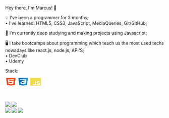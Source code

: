 

Hey there, I'm Marcus! 👋

💡 I've been a programmer for 3 months; <br>
• I've learned: HTML5, CSS3, JavaScript, MediaQueries, Git/GitHub;

📒 I'm currently deep studying and making projects using Javascript;

🖥️ I take bootcamps about programming which teach us the most used techs nowadays like react.js, node.js, API'S;<br>
  • DevClub<br>
  • Udemy

Stack: 
<div>
   <img align="center" alt="Marcus-HTML" height="25" width="35" src="https://raw.githubusercontent.com/devicons/devicon/master/icons/html5/html5-original.svg">
   <img align="center" alt="Marcus-CSS" height="25" width="35" src="https://raw.githubusercontent.com/devicons/devicon/master/icons/css3/css3-original.svg">
   <img align="center" alt="Marcus-Js" height="25" width="35" src="https://raw.githubusercontent.com/devicons/devicon/master/icons/javascript/javascript-plain.svg">
  </div>
<br>
<br>
<br>
<div>
  <a href="https://github.com/marcusvinicius0">
  <img height="180em" src="https://github-readme-stats.vercel.app/api?username=marcusvinicius0&show_icons=true&theme=dracula&include_all_commits=true&count_private=true"/>
  <img height="183em" src="https://github-readme-stats.vercel.app/api/top-langs/?username=marcusvinicius0&layout=compact&langs_count=7&theme=dracula"/>
 </div>
  


<div>
   <a href="https://www.linkedin.com/in/marcus-vinicius-santos-7664a0227/" target="_blank"><img src="https://img.shields.io/badge/-LinkedIn-%230077B5?style=for-the-badge&logo=linkedin&logoColor=white" target="_blank"></a> 
   <a href="https://instagram.com/marcusbegh" target="_blank"><img src="https://img.shields.io/badge/-Instagram-%23E4405F?style=for-the-badge&logo=instagram&logoColor=white" target="_blank"></a>
   <a href="https://wa.me/5534988685919" target="_blank"><img src="https://img.shields.io/badge/WhatsApp-25D366?style=for-the-badge&logo=whatsapp&logoColor=white">
</div>
